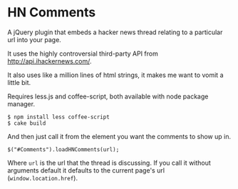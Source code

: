 HN Comments
===

A jQuery plugin that embeds a hacker news thread relating to a particular url into your page. 

It uses the highly controversial third-party API from http://api.ihackernews.com/.

It also uses like a million lines of html strings, it makes me want to vomit a little bit.

Requires less.js and coffee-script, both available with node package manager.

    $ npm install less coffee-script
    $ cake build

And then just call it from the element you want the comments to show up in.

    $("#Comments").loadHNComments(url);

Where `url` is the url that the thread is discussing.
If you call it without arguments default it defaults to the current page's url (`window.location.href`).
